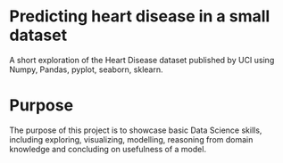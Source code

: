 # Predicting heart disease in a small dataset
A short exploration of the Heart Disease dataset published by UCI using Numpy, Pandas, pyplot, seaborn, sklearn.

# Purpose
The purpose of this project is to showcase basic Data Science skills, including exploring, visualizing, modelling, reasoning from domain knowledge and concluding on usefulness of a model.
